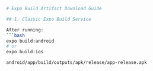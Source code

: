 
```bash
# Expo Build Artifact Download Guide

## 1. Classic Expo Build Service

After running:
```bash
expo build:android
# or
expo build:ios

android/app/build/outputs/apk/release/app-release.apk
```
